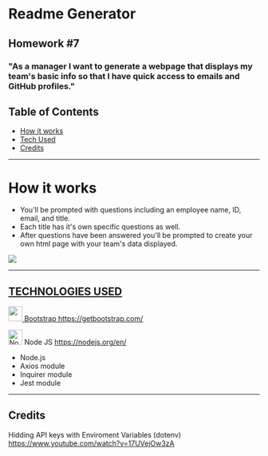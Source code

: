 # Readme Generator

## Homework #7

### "As a manager I want to generate a webpage that displays my team's basic info so that I have quick access to emails and GitHub profiles."

##  Table of Contents 


* [How it works](#Howitworks)
* [Tech Used](#Techusage)
* [Credits](#Credits)

***
# How it works

- You'll be prompted with questions including an employee name, ID, email, and title. 
- Each title has it's own specific questions as well. 
- After questions have been answered you'll be prompted to create your own html page with your team's data displayed.

<a href="https://imgflip.com/gif/3wao42"><img src="https://i.imgflip.com/3wao42.gif">

***

## TECHNOLOGIES USED 
  
 <img src="https://upload.wikimedia.org/wikipedia/commons/thumb/b/b2/Bootstrap_logo.svg/480px-Bootstrap_logo.svg.png" width="28" height="30"> Bootstrap https://getbootstrap.com/
 
 <img alt="Node JS Logo" src="https://jaystack.com/wp-content/uploads/2015/12/nodejs-logo-e1497443346889.png" width="28" height="30"> Node JS https://nodejs.org/en/
- Node.js 
- Axios module 
- Inquirer module 
- Jest module

***

## Credits
Hidding API keys with Enviroment Variables (dotenv)
https://www.youtube.com/watch?v=17UVejOw3zA



